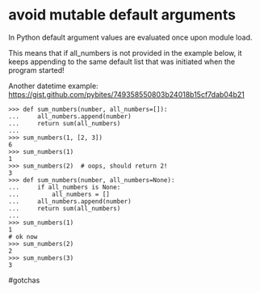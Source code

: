 # avoid mutable default arguments

In Python default argument values are evaluated once upon module load.

This means that if all_numbers is not provided in the example below, it keeps appending to the same default list that was initiated when the program started!

Another datetime example: https://gist.github.com/pybites/749358550803b24018b15cf7dab04b21

```
>>> def sum_numbers(number, all_numbers=[]):
...     all_numbers.append(number)
...     return sum(all_numbers)
...
>>> sum_numbers(1, [2, 3])
6
>>> sum_numbers(1)
1
>>> sum_numbers(2)  # oops, should return 2!
3
>>> def sum_numbers(number, all_numbers=None):
...     if all_numbers is None:
...         all_numbers = []
...     all_numbers.append(number)
...     return sum(all_numbers)
...
>>> sum_numbers(1)
1
# ok now
>>> sum_numbers(2)
2
>>> sum_numbers(3)
3
```

#gotchas
